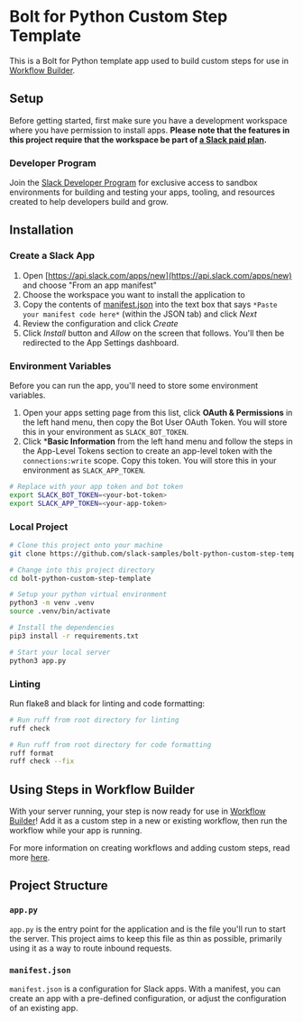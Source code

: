 # Bolt for Python Custom Step Template

This is a Bolt for Python template app used to build custom steps for use in
[Workflow Builder](https://api.slack.com/start#workflow-builder).

## Setup

Before getting started, first make sure you have a development workspace where
you have permission to install apps. **Please note that the features in this
project require that the workspace be part of
[a Slack paid plan](https://slack.com/pricing).**

### Developer Program

Join the [Slack Developer Program](https://api.slack.com/developer-program) for
exclusive access to sandbox environments for building and testing your apps,
tooling, and resources created to help developers build and grow.

## Installation

### Create a Slack App

1. Open [https://api.slack.com/apps/new](https://api.slack.com/apps/new) and
   choose "From an app manifest"
2. Choose the workspace you want to install the application to
3. Copy the contents of [manifest.json](./manifest.json) into the text box that
   says `*Paste your manifest code here*` (within the JSON tab) and click _Next_
4. Review the configuration and click _Create_
5. Click _Install_ button and _Allow_ on the screen that follows. You'll then be
   redirected to the App Settings dashboard.

### Environment Variables

Before you can run the app, you'll need to store some environment variables.

1. Open your apps setting page from this list, click **OAuth &
   Permissions** in the left hand menu, then copy the Bot User OAuth Token. You
   will store this in your environment as `SLACK_BOT_TOKEN`.
2. Click ***Basic Information** from the left hand menu and follow the steps in
   the App-Level Tokens section to create an app-level token with the
   `connections:write` scope. Copy this token. You will store this in your
   environment as `SLACK_APP_TOKEN`.

```zsh
# Replace with your app token and bot token
export SLACK_BOT_TOKEN=<your-bot-token>
export SLACK_APP_TOKEN=<your-app-token>
```

### Local Project

```zsh
# Clone this project onto your machine
git clone https://github.com/slack-samples/bolt-python-custom-step-template.git

# Change into this project directory
cd bolt-python-custom-step-template

# Setup your python virtual environment
python3 -m venv .venv
source .venv/bin/activate

# Install the dependencies
pip3 install -r requirements.txt

# Start your local server
python3 app.py
```

### Linting

Run flake8 and black for linting and code formatting:

```zsh
# Run ruff from root directory for linting
ruff check

# Run ruff from root directory for code formatting
ruff format
ruff check --fix
```

## Using Steps in Workflow Builder

With your server running, your step is now ready for use in
[Workflow Builder](https://api.slack.com/start#workflow-builder)! Add it as a
custom step in a new or existing workflow, then run the workflow while your app
is running.

For more information on creating workflows and adding custom steps, read more
[here](https://slack.com/help/articles/17542172840595-Create-a-new-workflow-in-Slack).

## Project Structure

### `app.py`

`app.py` is the entry point for the application and is the file you'll run to
start the server. This project aims to keep this file as thin as possible,
primarily using it as a way to route inbound requests.

### `manifest.json`

`manifest.json` is a configuration for Slack apps. With a manifest, you can
create an app with a pre-defined configuration, or adjust the configuration of
an existing app.
